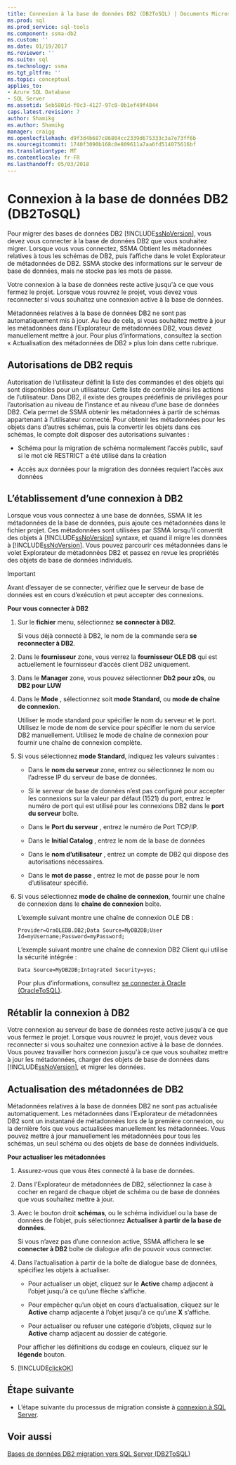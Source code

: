```yaml
---
title: Connexion à la base de données DB2 (DB2ToSQL) | Documents Microsoft
ms.prod: sql
ms.prod_service: sql-tools
ms.component: ssma-db2
ms.custom: ''
ms.date: 01/19/2017
ms.reviewer: ''
ms.suite: sql
ms.technology: ssma
ms.tgt_pltfrm: ''
ms.topic: conceptual
applies_to:
- Azure SQL Database
- SQL Server
ms.assetid: 5eb5801d-f0c3-4127-97c0-0b1ef49f4844
caps.latest.revision: 7
author: Shamikg
ms.author: Shamikg
manager: craigg
ms.openlocfilehash: d9f3d4b687c86804cc2339d675333c3a7e73ff6b
ms.sourcegitcommit: 1740f3090b168c0e809611a7aa6fd514075616bf
ms.translationtype: MT
ms.contentlocale: fr-FR
ms.lasthandoff: 05/03/2018
---
```

# <a name="connecting-to-db2-database-db2tosql"></a>Connexion à la base de données DB2 (DB2ToSQL)
Pour migrer des bases de données DB2 [!INCLUDE[ssNoVersion](../../includes/ssnoversion_md.md)], vous devez vous connecter à la base de données DB2 que vous souhaitez migrer. Lorsque vous vous connectez, SSMA Obtient les métadonnées relatives à tous les schémas de DB2, puis l’affiche dans le volet Explorateur de métadonnées de DB2. SSMA stocke des informations sur le serveur de base de données, mais ne stocke pas les mots de passe.  
  
Votre connexion à la base de données reste active jusqu'à ce que vous fermez le projet. Lorsque vous rouvrez le projet, vous devez vous reconnecter si vous souhaitez une connexion active à la base de données.  
  
Métadonnées relatives à la base de données DB2 ne sont pas automatiquement mis à jour. Au lieu de cela, si vous souhaitez mettre à jour les métadonnées dans l’Explorateur de métadonnées DB2, vous devez manuellement mettre à jour. Pour plus d’informations, consultez la section « Actualisation des métadonnées de DB2 » plus loin dans cette rubrique.  
  
## <a name="required-db2-permissions"></a>Autorisations de DB2 requis  
Autorisation de l’utilisateur définit la liste des commandes et des objets qui sont disponibles pour un utilisateur. Cette liste de contrôle ainsi les actions de l’utilisateur. Dans DB2, il existe des groupes prédéfinis de privilèges pour l’autorisation au niveau de l’instance et au niveau d’une base de données DB2. Cela permet de SSMA obtenir les métadonnées à partir de schémas appartenant à l’utilisateur connecté. Pour obtenir les métadonnées pour les objets dans d’autres schémas, puis la convertir les objets dans ces schémas, le compte doit disposer des autorisations suivantes :  
  
-   Schéma pour la migration de schéma normalement l’accès public, sauf si le mot clé RESTRICT a été utilisé dans la création  
  
-   Accès aux données pour la migration des données requiert l’accès aux données  
  
## <a name="establishing-a-connection-to-db2"></a>L’établissement d’une connexion à DB2  
Lorsque vous vous connectez à une base de données, SSMA lit les métadonnées de la base de données, puis ajoute ces métadonnées dans le fichier projet. Ces métadonnées sont utilisées par SSMA lorsqu’il convertit des objets à [!INCLUDE[ssNoVersion](../../includes/ssnoversion_md.md)] syntaxe, et quand il migre les données à [!INCLUDE[ssNoVersion](../../includes/ssnoversion_md.md)]. Vous pouvez parcourir ces métadonnées dans le volet Explorateur de métadonnées DB2 et passez en revue les propriétés des objets de base de données individuels.  
  
> [!IMPORTANT]  
> Avant d’essayer de se connecter, vérifiez que le serveur de base de données est en cours d’exécution et peut accepter des connexions.  
  
**Pour vous connecter à DB2**  
  
1.  Sur le **fichier** menu, sélectionnez **se connecter à DB2**.  
  
    Si vous déjà connecté à DB2, le nom de la commande sera **se reconnecter à DB2**.  
  
2.  Dans le **fournisseur** zone, vous verrez la **fournisseur OLE DB** qui est actuellement le fournisseur d’accès client DB2 uniquement.  
  
3.  Dans le **Manager** zone, vous pouvez sélectionner **Db2 pour zOs**, ou **DB2 pour LUW**  
  
4.  Dans le **Mode** , sélectionnez soit **mode Standard**, ou **mode de chaîne de connexion**.  
  
    Utiliser le mode standard pour spécifier le nom du serveur et le port. Utilisez le mode de nom de service pour spécifier le nom du service DB2 manuellement. Utilisez le mode de chaîne de connexion pour fournir une chaîne de connexion complète.  
  
5.  Si vous sélectionnez **mode Standard**, indiquez les valeurs suivantes :  
  
    -   Dans le **nom du serveur** zone, entrez ou sélectionnez le nom ou l’adresse IP du serveur de base de données.  
  
    -   Si le serveur de base de données n’est pas configuré pour accepter les connexions sur la valeur par défaut (1521) du port, entrez le numéro de port qui est utilisé pour les connexions DB2 dans le **port du serveur** boîte.  
  
    -   Dans le **Port du serveur** , entrez le numéro de Port TCP/IP.  
  
    -   Dans le **Initial Catalog** , entrez le nom de la base de données  
  
    -   Dans le **nom d’utilisateur** , entrez un compte de DB2 qui dispose des autorisations nécessaires.  
  
    -   Dans le **mot de passe** , entrez le mot de passe pour le nom d’utilisateur spécifié.  
  
6.  Si vous sélectionnez **mode de chaîne de connexion**, fournir une chaîne de connexion dans le **chaîne de connexion** boîte.  
  
    L’exemple suivant montre une chaîne de connexion OLE DB :  
  
    `Provider=OraOLEDB.DB2;Data Source=MyDB2DB;User Id=myUsername;Password=myPassword;`  
  
    L’exemple suivant montre une chaîne de connexion DB2 Client qui utilise la sécurité intégrée :  
  
    `Data Source=MyDB2DB;Integrated Security=yes;`  
  
    Pour plus d’informations, consultez [se connecter à Oracle &#40;OracleToSQL&#41;](../../ssma/oracle/connect-to-oracle-oracletosql.md).  
  
## <a name="reconnecting-to-db2"></a>Rétablir la connexion à DB2  
Votre connexion au serveur de base de données reste active jusqu'à ce que vous fermez le projet. Lorsque vous rouvrez le projet, vous devez vous reconnecter si vous souhaitez une connexion active à la base de données. Vous pouvez travailler hors connexion jusqu'à ce que vous souhaitez mettre à jour les métadonnées, charger des objets de base de données dans [!INCLUDE[ssNoVersion](../../includes/ssnoversion_md.md)], et migrer les données.  
  
## <a name="refreshing-db2-metadata"></a>Actualisation des métadonnées de DB2  
Métadonnées relatives à la base de données DB2 ne sont pas actualisée automatiquement. Les métadonnées dans l’Explorateur de métadonnées DB2 sont un instantané de métadonnées lors de la première connexion, ou la dernière fois que vous actualisées manuellement les métadonnées. Vous pouvez mettre à jour manuellement les métadonnées pour tous les schémas, un seul schéma ou des objets de base de données individuels.  
  
**Pour actualiser les métadonnées**  
  
1.  Assurez-vous que vous êtes connecté à la base de données.  
  
2.  Dans l’Explorateur de métadonnées de DB2, sélectionnez la case à cocher en regard de chaque objet de schéma ou de base de données que vous souhaitez mettre à jour.  
  
3.  Avec le bouton droit **schémas**, ou le schéma individuel ou la base de données de l’objet, puis sélectionnez **Actualiser à partir de la base de données**.  
  
    Si vous n’avez pas d’une connexion active, SSMA affichera le **se connecter à DB2** boîte de dialogue afin de pouvoir vous connecter.  
  
4.  Dans l’actualisation à partir de la boîte de dialogue base de données, spécifiez les objets à actualiser.  
  
    -   Pour actualiser un objet, cliquez sur le **Active** champ adjacent à l’objet jusqu'à ce qu’une flèche s’affiche.  
  
    -   Pour empêcher qu’un objet en cours d’actualisation, cliquez sur le **Active** champ adjacente à l’objet jusqu'à ce qu’une **X** s’affiche.  
  
    -   Pour actualiser ou refuser une catégorie d’objets, cliquez sur le **Active** champ adjacent au dossier de catégorie.  
  
    Pour afficher les définitions du codage en couleurs, cliquez sur le **légende** bouton.  
  
5.  [!INCLUDE[clickOK](../../includes/clickok_md.md)]  
  
## <a name="next-step"></a>Étape suivante  
  
-   L’étape suivante du processus de migration consiste à [connexion à SQL Server](http://msdn.microsoft.com/en-us/b59803cb-3cc6-41cc-8553-faf90851410e).  
  
## <a name="see-also"></a>Voir aussi  
[Bases de données DB2 migration vers SQL Server &#40;DB2ToSQL&#41;](../../ssma/db2/migrating-db2-databases-to-sql-server-db2tosql.md)  
  
